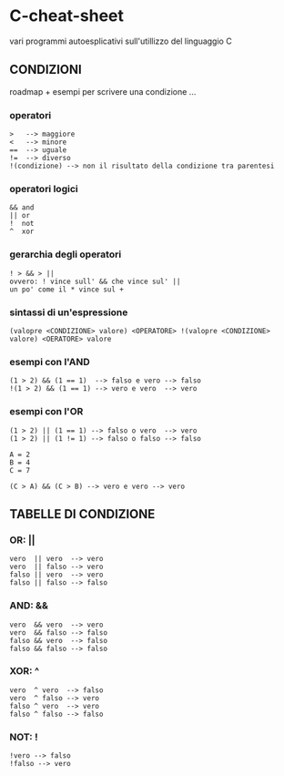 # C-cheat-sheet

vari programmi autoesplicativi sull'utillizzo del linguaggio C

## CONDIZIONI

roadmap + esempi per scrivere una condizione ...

### operatori

    >   --> maggiore
    <   --> minore
    ==  --> uguale
    !=  --> diverso
    !(condizione) --> non il risultato della condizione tra parentesi 
    
### operatori logici

    && and  
    || or
    !  not
    ^  xor
    
### gerarchia degli operatori
    
    ! > && > ||
    ovvero: ! vince sull' && che vince sul' || 
    un po' come il * vince sul +
    
### sintassi di un'espressione
    
    (valopre <CONDIZIONE> valore) <OPERATORE> !(valopre <CONDIZIONE> valore) <OERATORE> valore
    
### esempi con l'AND

    (1 > 2) && (1 == 1)  --> falso e vero --> falso
    !(1 > 2) && (1 == 1) --> vero e vero  --> vero
    
### esempi con l'OR
    
    (1 > 2) || (1 == 1) --> falso o vero  --> vero
    (1 > 2) || (1 != 1) --> falso o falso --> falso
    
    A = 2
    B = 4
    C = 7
    
    (C > A) && (C > B) --> vero e vero --> vero
    
## TABELLE DI CONDIZIONE
    
### OR: ||
    vero  || vero  --> vero
    vero  || falso --> vero
    falso || vero  --> vero
    falso || falso --> falso 
    
### AND: &&
    vero  && vero  --> vero
    vero  && falso --> falso
    falso && vero  --> falso
    falso && falso --> falso 
    
### XOR: ^
    vero  ^ vero  --> falso
    vero  ^ falso --> vero
    falso ^ vero  --> vero
    falso ^ falso --> falso 
    
### NOT: !
    !vero --> falso 
    !falso --> vero
